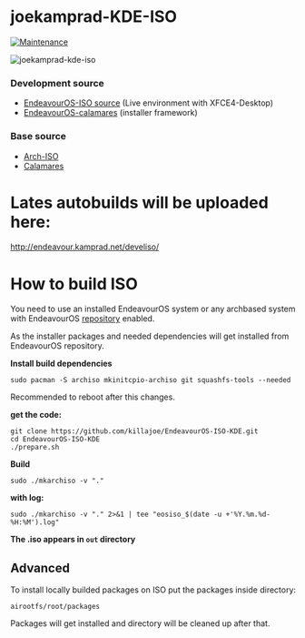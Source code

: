 # joekamprad-KDE-ISO

[![Maintenance](https://img.shields.io/maintenance/yes/2023.svg)]()

![joekamprad-kde-iso](https://user-images.githubusercontent.com/16797647/221051625-d4f292c6-8801-47bc-863c-498592cb486a.jpg)


### Development source

- [EndeavourOS-ISO source](https://github.com/endeavouros-team/EndeavourOS-ISO) (Live environment with XFCE4-Desktop)
- [EndeavourOS-calamares](https://github.com/endeavouros-team/calamares) (installer framework)


### Base source

- [Arch-ISO](https://gitlab.archlinux.org/archlinux/archiso)
- [Calamares](https://github.com/calamares/calamares)

# Lates autobuilds will be uploaded here:
http://endeavour.kamprad.net/develiso/

# How to build ISO

You need to use an installed EndeavourOS system or any archbased system with EndeavourOS [repository](https://github.com/endeavouros-team/mirrors) enabled.

As the installer packages and needed dependencies will get installed from EndeavourOS repository.


**Install build dependencies**

```
sudo pacman -S archiso mkinitcpio-archiso git squashfs-tools --needed
```
Recommended to reboot after this changes.

**get the code:**


```
git clone https://github.com/killajoe/EndeavourOS-ISO-KDE.git
cd EndeavourOS-ISO-KDE
./prepare.sh
```

**Build**

~~~
sudo ./mkarchiso -v "."
~~~

**with log:**

~~~
sudo ./mkarchiso -v "." 2>&1 | tee "eosiso_$(date -u +'%Y.%m.%d-%H:%M').log"
~~~

**The .iso appears in `out` directory**


## Advanced

To install locally builded packages on ISO put the packages inside directory:

~~~
airootfs/root/packages
~~~

Packages will get installed and directory will be cleaned up after that.
